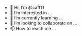 - 👋 Hi, I’m @caff11
- 👀 I’m interested in ...
- 🌱 I’m currently learning ...
- 💞️ I’m looking to collaborate on ...
- 📫 How to reach me ...

<!---
caff11/caff11 is a ✨ special ✨ repository because its `README.md` (this file) appears on your GitHub profile.
You can click the Preview link to take a look at your changes.
